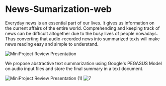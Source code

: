 # News-Sumarization-web

Everyday news is an essential part of our lives. It gives us information on the current affairs of the entire world. Comprehending and keeping track of news can be difficult altogether due to the busy lives of people nowadays. Thus converting that audio-recorded news into summarized texts will make news reading easy and simple to understand.

![MiniProject Review Presentation](https://user-images.githubusercontent.com/51905437/131373687-59e90ba1-7e55-4894-b628-7c6ec3289638.png)

We propose abstractive text summarization using Google's PEGASUS Model on audio input files and store the final summary in a text document.

![MiniProject Review Presentation (1)](https://user-images.githubusercontent.com/51905437/131374767-e4bc6d15-4ff6-4077-9744-230154649f14.png)
![7](https://user-images.githubusercontent.com/51905437/131373911-ea31a93e-a359-4217-b0dd-999b8dd226c0.png)



